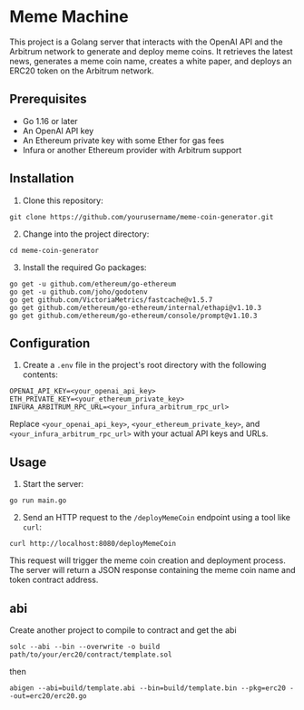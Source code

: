 # Meme Machine 

This project is a Golang server that interacts with the OpenAI API and the Arbitrum network to generate and deploy meme coins. It retrieves the latest news, generates a meme coin name, creates a white paper, and deploys an ERC20 token on the Arbitrum network.

## Prerequisites

- Go 1.16 or later
- An OpenAI API key
- An Ethereum private key with some Ether for gas fees
- Infura or another Ethereum provider with Arbitrum support

## Installation

1. Clone this repository:
```
git clone https://github.com/yourusername/meme-coin-generator.git
```
2. Change into the project directory:
```
cd meme-coin-generator
```
3. Install the required Go packages:
```
go get -u github.com/ethereum/go-ethereum
go get -u github.com/joho/godotenv
go get github.com/VictoriaMetrics/fastcache@v1.5.7
go get github.com/ethereum/go-ethereum/internal/ethapi@v1.10.3
go get github.com/ethereum/go-ethereum/console/prompt@v1.10.3
```

## Configuration

1. Create a `.env` file in the project's root directory with the following contents:
```
OPENAI_API_KEY=<your_openai_api_key>
ETH_PRIVATE_KEY=<your_ethereum_private_key>
INFURA_ARBITRUM_RPC_URL=<your_infura_arbitrum_rpc_url>
```

Replace `<your_openai_api_key>`, `<your_ethereum_private_key>`, and `<your_infura_arbitrum_rpc_url>` with your actual API keys and URLs.

## Usage

1. Start the server:
```
go run main.go
```

2. Send an HTTP request to the `/deployMemeCoin` endpoint using a tool like `curl`:
```
curl http://localhost:8080/deployMemeCoin
```

This request will trigger the meme coin creation and deployment process. The server will return a JSON response containing the meme coin name and token contract address.

## abi

Create another project to compile to contract and get the abi
```
solc --abi --bin --overwrite -o build path/to/your/erc20/contract/template.sol
```
then 
```
abigen --abi=build/template.abi --bin=build/template.bin --pkg=erc20 --out=erc20/erc20.go
```


